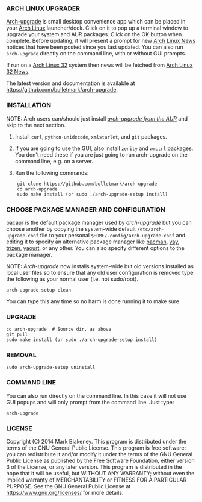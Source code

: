 ### ARCH LINUX UPGRADER

[Arch-upgrade](https://github.com/bulletmark/arch-upgrade) is small
desktop convenience app which can be placed in your
[Arch Linux](https://www.archlinux.org) launcher/dock. Click on it to pop
up a terminal window to upgrade your system and AUR packages. Click on
the OK button when complete. Before updating, it will present a prompt
for new [Arch Linux News](https://news.archlinux32.org/) notices that have
been posted since you last updated. You can also run `arch-upgrade`
directly on the command line, with or without GUI prompts.

If run on a [Arch Linux 32](https://archlinux32.org) system then
news will be fetched from [Arch Linux 32 News](https://news.archlinux32.org/).

The latest version and documentation is available at
https://github.com/bulletmark/arch-upgrade.

### INSTALLATION

NOTE: Arch users can/should just install
[_arch-upgrade from the AUR_](https://aur.archlinux.org/packages/arch-upgrade/) and skip to the next section.

1. Install `curl`, `python-unidecode`, `xmlstarlet`, and `git` packages.

2. If you are going to use the GUI, also install `zenity` and `wmctrl`
packages. You don't need these if you are just going to run
arch-upgrade on the command line, e.g. on a server.

3. Run the following commands:
~~~~
    git clone https://github.com/bulletmark/arch-upgrade
    cd arch-upgrade
    sudo make install (or sudo ./arch-upgrade-setup install)
~~~~

### CHOOSE PACKAGE MANAGER AND CONFIGURATION

[pacaur](https://aur.archlinux.org/packages/pacaur/) is the default
package manager used by _arch-upgrade_ but you can choose another by
copying the system-wide default `/etc/arch-upgrade.conf` file to your
personal `$HOME/.config/arch-upgrade.conf` and editing it to specify an
alternative package manager like
[pacman](https://www.archlinux.org/pacman/),
[yay](https://aur.archlinux.org/packages/yay/),
[trizen](https://aur.archlinux.org/packages/trizen/),
[yaourt](https://aur.archlinux.org/packages/yaourt/), or any other.
You can also specify different options to the package manager.

NOTE: _Arch-upgrade_ now installs system-wide but old versions installed
as local user files so to ensure that any old user configuration is
removed type the following as your normal user (i.e. not sudo/root).

    arch-upgrade-setup clean

You can type this any time so no harm is done running it to make sure.

### UPGRADE

    cd arch-upgrade  # Source dir, as above
    git pull
    sudo make install (or sudo ./arch-upgrade-setup install)

### REMOVAL

    sudo arch-upgrade-setup uninstall

### COMMAND LINE

You can also run directly on the command line. In this case it will not
use GUI popups and will only prompt from the command line. Just type:

    arch-upgrade

### LICENSE

Copyright (C) 2014 Mark Blakeney. This program is distributed under the
terms of the GNU General Public License.
This program is free software: you can redistribute it and/or modify it
under the terms of the GNU General Public License as published by the
Free Software Foundation, either version 3 of the License, or any later
version.
This program is distributed in the hope that it will be useful, but
WITHOUT ANY WARRANTY; without even the implied warranty of
MERCHANTABILITY or FITNESS FOR A PARTICULAR PURPOSE. See the GNU General
Public License at <https://www.gnu.org/licenses/> for more details.

<!-- vim: se ai syn=markdown: -->

